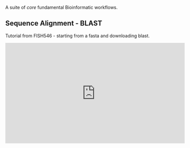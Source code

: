 A suite of _core_ fundamental Bioinformatic workflows.

## Sequence Alignment - BLAST

Tutorial from FISH546 - starting from a fasta and downloading blast.

<iframe width="560" height="315" src="https://www.youtube.com/embed/i2RcnuT5DRY?start=605" frameborder="0" allow="accelerometer; autoplay; clipboard-write; encrypted-media; gyroscope; picture-in-picture" allowfullscreen></iframe>

